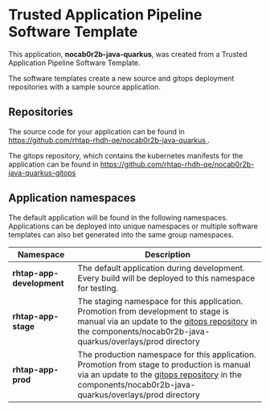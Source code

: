 # Trusted Application Pipeline Software Template

This application, **nocab0r2b-java-quarkus**, was created from a Trusted Application Pipeline Software Template.

The software templates create a new source and gitops deployment repositories with a sample source application. 

## Repositories

The source code for your application can be found in [https://github.com/rhtap-rhdh-qe/nocab0r2b-java-quarkus ](https://github.com/rhtap-rhdh-qe/nocab0r2b-java-quarkus ).
 
The gitops repository, which contains the kubernetes manifests for the application can be found in 
[https://github.com/rhtap-rhdh-qe/nocab0r2b-java-quarkus-gitops ](https://github.com/rhtap-rhdh-qe/nocab0r2b-java-quarkus-gitops ) 

## Application namespaces 

The default application will be found in the following namespaces. Applications can be deployed into unique namespaces or multiple software templates can also bet generated into the same group namespaces.  

|  Namespace   |  Description   |  
| -------- | -------- |   
| **rhtap-app-development** | The default application during development. Every build will be deployed to this namespace for testing. | 
| **rhtap-app-stage** | The staging namespace for this application. Promotion from development to stage is manual via an update to the [gitops repository](https://github.com/rhtap-rhdh-qe/nocab0r2b-java-quarkus-gitops ) in the components/nocab0r2b-java-quarkus/overlays/prod directory |  
| **rhtap-app-prod** | The production namespace for this application. Promotion from stage to production is manual via an update to the [gitops repository](https://github.com/rhtap-rhdh-qe/nocab0r2b-java-quarkus-gitops ) in the components/nocab0r2b-java-quarkus/overlays/prod directory | 